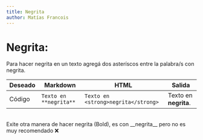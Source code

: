 ```yaml
---
title: Negrita
author: Matías Francois
---
```


# Negrita:

Para hacer negrita en un texto agregá dos asteríscos entre la palabra/s con negrita.


<table>
  <thead>
    <tr>
        <th>Deseado</th>
        <th>Markdown</th>
        <th>HTML</th>
        <th>Salida</th>
    </tr>
  </thead>
  <tbody>
    <tr>
        <td>Código</td>
        <td><code>Texto en **negrita**</code></td>
        <td><code>Texto en &lt;strong&gt;negrita&lt;/strong&gt;</code></td>
        <td>Texto en <strong>negrita</strong>. </td>
    </tr>
  </tbody>
</table>

<br>
Exite otra manera de hacer negrita (Bold), es con __negrita__ pero no es muy recomendado ❌

